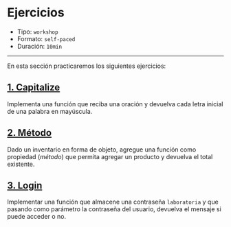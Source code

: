 # Ejercicios

* Tipo: `workshop`
* Formato: `self-paced`
* Duración: `10min`

***

En esta sección practicaremos los siguientes ejercicios:

## [1. Capitalize](https://github.com/Laboratoria/ec-js-deep-dive-exercises/blob/functions/functions/00-capitalize.js)

Implementa una función que reciba una oración y devuelva cada letra inicial de
una palabra en mayúscula.

## [2. Método](https://github.com/Laboratoria/ec-js-deep-dive-exercises/blob/functions/functions/01-method.js)

Dado un inventario en forma de objeto, agregue una función como propiedad
(_método_) que permita agregar un producto y devuelva el total existente.

## [3. Login](https://github.com/Laboratoria/ec-js-deep-dive-exercises/blob/functions/functions/02-login.js)

Implementar una función que almacene una contraseña `laboratoria` y que pasando
como parámetro la contraseña del usuario, devuelva el mensaje si puede acceder o
no.
